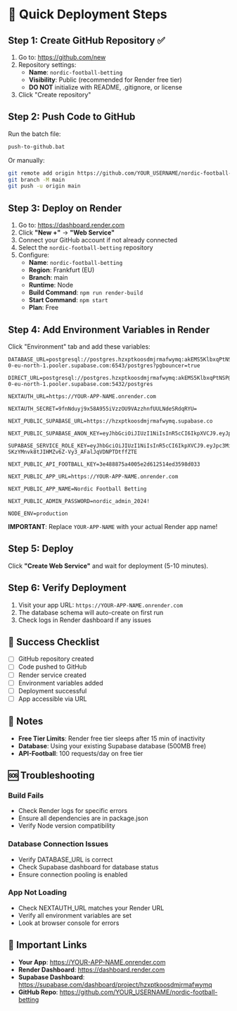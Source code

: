 # 🚀 Quick Deployment Steps

## Step 1: Create GitHub Repository ✅

1. Go to: https://github.com/new
2. Repository settings:
   - **Name**: `nordic-football-betting`
   - **Visibility**: Public (recommended for Render free tier)
   - **DO NOT** initialize with README, .gitignore, or license
3. Click "Create repository"

## Step 2: Push Code to GitHub

Run the batch file:
```bash
push-to-github.bat
```

Or manually:
```bash
git remote add origin https://github.com/YOUR_USERNAME/nordic-football-betting.git
git branch -M main
git push -u origin main
```

## Step 3: Deploy on Render

1. Go to: https://dashboard.render.com
2. Click **"New +"** → **"Web Service"**
3. Connect your GitHub account if not already connected
4. Select the `nordic-football-betting` repository
5. Configure:
   - **Name**: `nordic-football-betting`
   - **Region**: Frankfurt (EU)
   - **Branch**: main
   - **Runtime**: Node
   - **Build Command**: `npm run render-build`
   - **Start Command**: `npm start`
   - **Plan**: Free

## Step 4: Add Environment Variables in Render

Click "Environment" tab and add these variables:

```env
DATABASE_URL=postgresql://postgres.hzxptkoosdmjrmafwymq:akEMS5KlbxqPtNSP@aws-0-eu-north-1.pooler.supabase.com:6543/postgres?pgbouncer=true

DIRECT_URL=postgresql://postgres.hzxptkoosdmjrmafwymq:akEMS5KlbxqPtNSP@aws-0-eu-north-1.pooler.supabase.com:5432/postgres

NEXTAUTH_URL=https://YOUR-APP-NAME.onrender.com

NEXTAUTH_SECRET=9fnNduyj9x58A955iVzzOU9VAzzhnfUULNdeSRdqRYU=

NEXT_PUBLIC_SUPABASE_URL=https://hzxptkoosdmjrmafwymq.supabase.co

NEXT_PUBLIC_SUPABASE_ANON_KEY=eyJhbGciOiJIUzI1NiIsInR5cCI6IkpXVCJ9.eyJpc3MiOiJzdXBhYmFzZSIsInJlZiI6Imh6eHB0a29vc2RtanJtYWZ3eW1xIiwicm9sZSI6ImFub24iLCJpYXQiOjE3NTI3ODQwNTksImV4cCI6MjA2ODM2MDA1OX0.4Sdw0FEBuBAimlP7wEkO2rKQ1Cwll5csDv_F9Al2AdI

SUPABASE_SERVICE_ROLE_KEY=eyJhbGciOiJIUzI1NiIsInR5cCI6IkpXVCJ9.eyJpc3MiOiJzdXBhYmFzZSIsInJlZiI6Imh6eHB0a29vc2RtanJtYWZ3eW1xIiwicm9sZSI6InNlcnZpY2Vfcm9sZSIsImlhdCI6MTc1Mjc4NDA1OSwiZXhwIjoyMDY4MzYwMDU5fQ.T-SKzYMnvk8tJIHMZv6Z-Vy3_AFalJqVDNPTDtffZTE

NEXT_PUBLIC_API_FOOTBALL_KEY=3e488875a4005e2d612514ed3598d033

NEXT_PUBLIC_APP_URL=https://YOUR-APP-NAME.onrender.com

NEXT_PUBLIC_APP_NAME=Nordic Football Betting

NEXT_PUBLIC_ADMIN_PASSWORD=nordic_admin_2024!

NODE_ENV=production
```

**IMPORTANT**: Replace `YOUR-APP-NAME` with your actual Render app name!

## Step 5: Deploy

Click **"Create Web Service"** and wait for deployment (5-10 minutes).

## Step 6: Verify Deployment

1. Visit your app URL: `https://YOUR-APP-NAME.onrender.com`
2. The database schema will auto-create on first run
3. Check logs in Render dashboard if any issues

## 🎉 Success Checklist

- [ ] GitHub repository created
- [ ] Code pushed to GitHub
- [ ] Render service created
- [ ] Environment variables added
- [ ] Deployment successful
- [ ] App accessible via URL

## 📝 Notes

- **Free Tier Limits**: Render free tier sleeps after 15 min of inactivity
- **Database**: Using your existing Supabase database (500MB free)
- **API-Football**: 100 requests/day on free tier

## 🆘 Troubleshooting

### Build Fails
- Check Render logs for specific errors
- Ensure all dependencies are in package.json
- Verify Node version compatibility

### Database Connection Issues
- Verify DATABASE_URL is correct
- Check Supabase dashboard for database status
- Ensure connection pooling is enabled

### App Not Loading
- Check NEXTAUTH_URL matches your Render URL
- Verify all environment variables are set
- Look at browser console for errors

## 🔗 Important Links

- **Your App**: https://YOUR-APP-NAME.onrender.com
- **Render Dashboard**: https://dashboard.render.com
- **Supabase Dashboard**: https://supabase.com/dashboard/project/hzxptkoosdmjrmafwymq
- **GitHub Repo**: https://github.com/YOUR_USERNAME/nordic-football-betting
